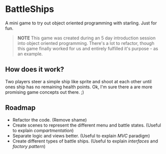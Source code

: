 BattleShips
===========

A mini game to try out object oriented programming with starling.
Just for fun.

> **NOTE** This game was created during an 5 day introduction session into object oriented programming. There's a lot to refactor, though this game finally worked for us and entirely fulfilled it's purpose - as an example.

How does it work?
-----------------

Two players steer a simple ship like sprite and shoot at each other until ones ship has no remaining health points. Ok, I'm sure there a are more promising game concepts out there. ;)

Roadmap
-------

- Refactor the code. (Remove shame)
- Create scenes to represent the different menu and battle states. (Useful to explain *compartmentation*)
- Separate logic and views better. (Useful to explain *MVC* paradigm)
- Create different types of battle ships. (Useful to explain *interfaces* and *factory pattern*)


